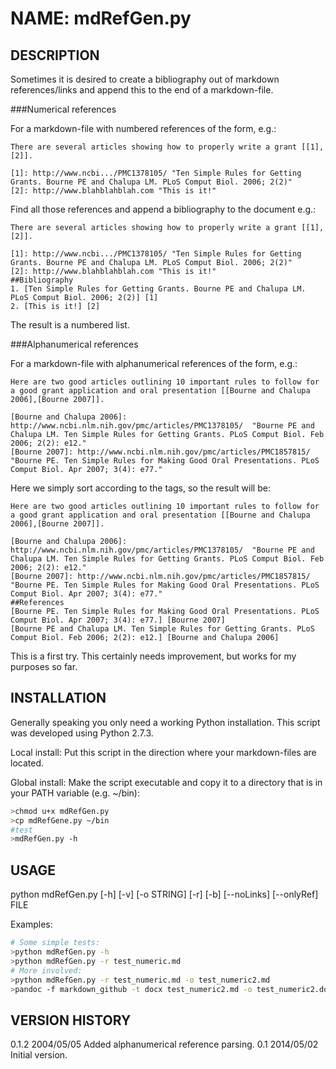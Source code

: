 NAME: mdRefGen.py
=================

DESCRIPTION
-----------

Sometimes it is desired to create a bibliography out of markdown references/links and append this to the end of a markdown-file.

###Numerical references

For a markdown-file with numbered references of the form, e.g.:

    There are several articles showing how to properly write a grant [[1],[2]].

    [1]: http://www.ncbi.../PMC1378105/ "Ten Simple Rules for Getting Grants. Bourne PE and Chalupa LM. PLoS Comput Biol. 2006; 2(2)"
    [2]: http://www.blahblahblah.com "This is it!"


Find all those references and append a bibliography to the document e.g.:

    There are several articles showing how to properly write a grant [[1],[2]].

    [1]: http://www.ncbi.../PMC1378105/ "Ten Simple Rules for Getting Grants. Bourne PE and Chalupa LM. PLoS Comput Biol. 2006; 2(2)"
    [2]: http://www.blahblahblah.com "This is it!"
    ##Bibliography
    1. [Ten Simple Rules for Getting Grants. Bourne PE and Chalupa LM. PLoS Comput Biol. 2006; 2(2)] [1]
    2. [This is it!] [2]

The result is a numbered list.

###Alphanumerical references

For a markdown-file with alphanumerical references of the form, e.g.:

    Here are two good articles outlining 10 important rules to follow for a good grant application and oral presentation [[Bourne and Chalupa 2006],[Bourne 2007]].

    [Bourne and Chalupa 2006]: http://www.ncbi.nlm.nih.gov/pmc/articles/PMC1378105/  "Bourne PE and Chalupa LM. Ten Simple Rules for Getting Grants. PLoS Comput Biol. Feb 2006; 2(2): e12."
    [Bourne 2007]: http://www.ncbi.nlm.nih.gov/pmc/articles/PMC1857815/ "Bourne PE. Ten Simple Rules for Making Good Oral Presentations. PLoS Comput Biol. Apr 2007; 3(4): e77."

Here we simply sort according to the tags, so the result will be:

    Here are two good articles outlining 10 important rules to follow for a good grant application and oral presentation [[Bourne and Chalupa 2006],[Bourne 2007]].

    [Bourne and Chalupa 2006]: http://www.ncbi.nlm.nih.gov/pmc/articles/PMC1378105/  "Bourne PE and Chalupa LM. Ten Simple Rules for Getting Grants. PLoS Comput Biol. Feb 2006; 2(2): e12."
    [Bourne 2007]: http://www.ncbi.nlm.nih.gov/pmc/articles/PMC1857815/ "Bourne PE. Ten Simple Rules for Making Good Oral Presentations. PLoS Comput Biol. Apr 2007; 3(4): e77."
    ##References
    [Bourne PE. Ten Simple Rules for Making Good Oral Presentations. PLoS Comput Biol. Apr 2007; 3(4): e77.] [Bourne 2007]
    [Bourne PE and Chalupa LM. Ten Simple Rules for Getting Grants. PLoS Comput Biol. Feb 2006; 2(2): e12.] [Bourne and Chalupa 2006]

This is a first try. This certainly needs improvement, but works for my purposes so far.

INSTALLATION
------------

Generally speaking you only need a working Python installation. This script was developed using Python 2.7.3.

Local install:
Put this script in the direction where your markdown-files are located.

Global install:
Make the script executable and copy it to a directory that is in your PATH variable (e.g. ~/bin):

```bash
>chmod u+x mdRefGen.py
>cp mdRefGene.py ~/bin
#test
>mdRefGen.py -h
```

USAGE
-----

python mdRefGen.py [-h] [-v] [-o STRING] [-r] [-b] [--noLinks] [--onlyRef] FILE

Examples:

```bash
# Some simple tests:
>python mdRefGen.py -h 
>python mdRefGen.py -r test_numeric.md
# More involved:
>python mdRefGen.py -r test_numeric.md -o test_numeric2.md
>pandoc -f markdown_github -t docx test_numeric2.md -o test_numeric2.docx
```

VERSION HISTORY
---------------

0.1.2 2004/05/05    Added alphanumerical reference parsing.
0.1    2014/05/02    Initial version.

